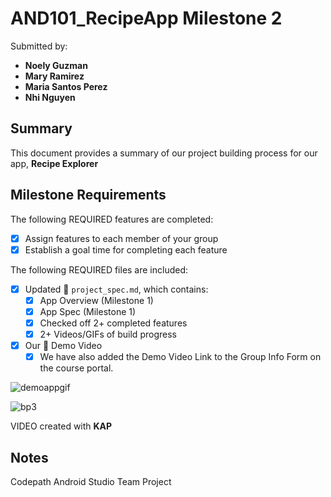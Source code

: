 # AND101_RecipeApp Milestone 2

Submitted by:
- **Noely Guzman**
- **Mary Ramirez**
- **Maria Santos Perez**
- **Nhi Nguyen**

## Summary

This document provides a summary of our project building process for our app, **Recipe Explorer**

## Milestone Requirements

The following REQUIRED features are completed:

- [X] Assign features to each member of your group
- [X] Establish a goal time for completing each feature

The following REQUIRED files are included:

- [X] Updated 📄 `project_spec.md`, which contains:
  - [X] App Overview (Milestone 1)
  - [X] App Spec (Milestone 1)
  - [X] Checked off 2+ completed features
  - [X] 2+ Videos/GIFs of build progress

- [X] Our 🎥 Demo Video
  - [X] We have also added the Demo Video Link to the Group Info Form on the course portal.

![demoappgif](https://github.com/user-attachments/assets/6e53cbe4-ef30-487a-adb9-d606bd83ae11)

![bp3](https://github.com/user-attachments/assets/f3de3b65-0eaf-4704-a979-ae6f69d55fcf)


VIDEO created with **KAP**

## Notes
Codepath Android Studio Team Project
